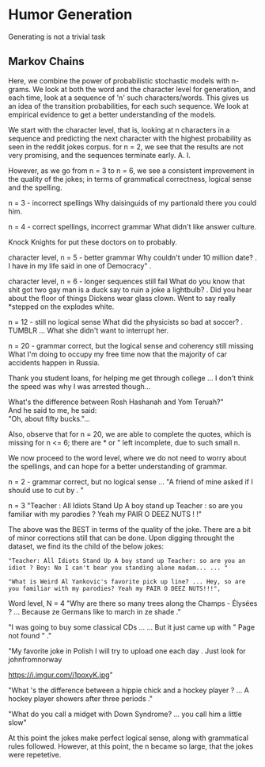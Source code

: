 # Humor Generation
Generating is not a trivial task

## Markov Chains
Here, we combine the power of probabilistic stochastic models with n-grams. We look at both the word and the character level for generation, and each time, look at a sequence of 'n' such characters/words. This gives us an idea of the transition probabilities, for each such sequence. We look at empirical evidence to get a better understanding of the models.

We start with the character level, that is, looking at n characters in a sequence and predicting the next character with the highest probability as seen in the reddit jokes corpus.
for n = 2, we see that the results are not very promising, and the sequences terminate early.
A.
I.

However, as we go from n = 3 to n = 6, we see a consistent improvement in the quality of the jokes; in terms of grammatical correctness, logical sense and the spelling.

n = 3 - incorrect spellings
Why daisinguids of my partionald there you could him.

n = 4 - correct spellings, incorrect grammar 
What didn't like answer culture.

Knock Knights for put these doctors on to probably.


character level, n = 5 - better grammar
Why couldn't under 10 million date? .
I have in my life said in one of Democracy" .

character level, n = 6 - longer sequences still fail
What do you know that shit got two gay man is a duck say to ruin a joke a lightbulb? .
Did you hear about the floor of things Dickens wear glass clown.
Went to say really *stepped on the explodes white.


n = 12 - still no logical sense
What did the physicists so bad at soccer? .
TUMBLR ... What she didn't want to interrupt her.

n = 20 - grammar correct, but the logical sense and coherency still missing
What I'm doing to occupy my free time now that the majority of car accidents happen in Russia.

Thank you student loans, for helping me get through college ... I don't think the speed was why I was arrested though...

What's the difference between Rosh Hashanah and Yom Teruah?"  
And he said to me, he said:  
"Oh, about fifty bucks."...


Also, observe that for n = 20, we are able to complete the quotes, which is missing for n <= 6; there are * or " left incomplete, due to such small n.


We now proceed to the word level, where we do not need to worry about the spellings, and can hope for a better understanding of grammar.

n = 2 - grammar correct, but no logical sense ...
"A friend of mine asked if I should use to cut by . "

n = 3
"Teacher : All Idiots Stand Up A boy stand up Teacher : so are you familiar with my parodies ? Yeah my PAIR O DEEZ NUTS ! !"

The above was the BEST in terms of the quality of the joke. There are a bit of minor corrections still that can be done. Upon digging throught the dataset, we find its the child of the below jokes:
    
    "Teacher: All Idiots Stand Up A boy stand up Teacher: so are you an idiot ? Boy: No I can't bear you standing alone madam... ... "

    "What is Weird Al Yankovic's favorite pick up line? ... Hey, so are you familiar with my parodies? Yeah my PAIR O DEEZ NUTS!!!",

Word level, N = 4
"Why are there so many trees along the Champs - Élysées ? ... Because ze Germans like to march in ze shade ."

"I was going to buy some classical CDs ... ... But it just came up with " Page not found " ."

"My favorite joke in Polish I will try to upload one each day . Just look for johnfromnorway 

https://i.imgur.com/j1poxyK.jpg"

"What 's the difference between a hippie chick and a hockey player ? ... A hockey player showers after three periods ."

"What do you call a midget with Down Syndrome? ... you call him a little slow"

At this point the jokes make perfect logical sense, along with grammatical rules followed. However, at this point, the n became so large, that the jokes were repetetive.


